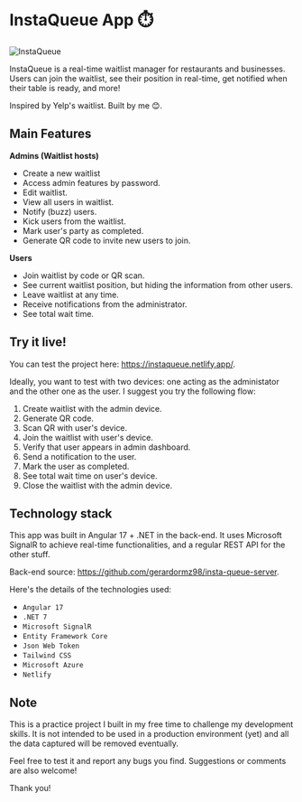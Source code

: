 # InstaQueue App ⏱️

![InstaQueue](https://github.com/gerardormz98/insta-queue-ui/assets/20232727/d85d36d3-db1c-4cd5-bba4-dd6d536fa37b)

InstaQueue is a real-time waitlist manager for restaurants and businesses. Users can join the waitlist, see their position in real-time, get notified when their table is ready, and more!

Inspired by Yelp's waitlist. Built by me 😊.

## Main Features
**Admins (Waitlist hosts)**

 - Create a new waitlist
 - Access admin features by password.
 - Edit waitlist.
 - View all users in waitlist.
 - Notify (buzz) users.
 - Kick users from the waitlist.
 - Mark user's party as completed.
 - Generate QR code to invite new users to join.

**Users**

 - Join waitlist by code or QR scan.
 - See current waitlist position, but hiding the information from other users.
 - Leave waitlist at any time.
 - Receive notifications from the administrator.
 - See total wait time.

## Try it live!
You can test the project here: https://instaqueue.netlify.app/. 

Ideally, you want to test with two devices: one acting as the administator and the other one as the user. I suggest you try the following flow:

 1. Create waitlist with the admin device.
 2. Generate QR code.
 3. Scan QR with user's device.
 4. Join the waitlist with user's device.
 5. Verify that user appears in admin dashboard.
 6. Send a notification to the user.
 7. Mark the user as completed.
 8. See total wait time on user's device.
 9. Close the waitlist with the admin device.

## Technology stack
This app was built in Angular 17 + .NET in the back-end. It uses Microsoft SignalR to achieve real-time functionalities, and a regular REST API for the other stuff.

Back-end source: https://github.com/gerardormz98/insta-queue-server.

Here's the details of the technologies used:

 - `Angular 17`
 - `.NET 7`
 - `Microsoft SignalR`
 - `Entity Framework Core`
 - `Json Web Token`
 - `Tailwind CSS`
 - `Microsoft Azure`
 - `Netlify`

## Note 
This is a practice project I built in my free time to challenge my development skills. It is not intended to be used in a production environment (yet) and all the data captured will be removed eventually.

Feel free to test it and report any bugs you find. Suggestions or comments are also welcome!

Thank you!
